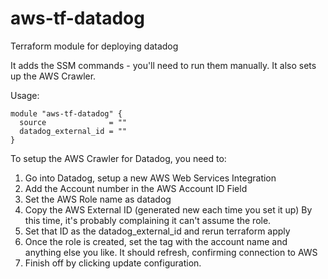# aws-tf-datadog
Terraform module for deploying datadog

It adds the SSM commands - you'll need to run them manually. 
It also sets up the AWS Crawler.

Usage:

```
module "aws-tf-datadog" {
  source              = ""
  datadog_external_id = ""
}
```

To setup the AWS Crawler for Datadog, you need to: 

1. Go into Datadog, setup a new AWS Web Services Integration
2. Add the Account number in the AWS Account ID Field
3. Set the AWS Role name as datadog
4. Copy the AWS External ID (generated new each time you set it up)
   By this time, it's probably complaining it can't assume the role. 
5. Set that ID as the datadog_external_id and rerun terraform apply
6. Once the role is created, set the tag with the account name and anything else you like. It should refresh, confirming connection to AWS
7. Finish off by clicking update configuration. 
